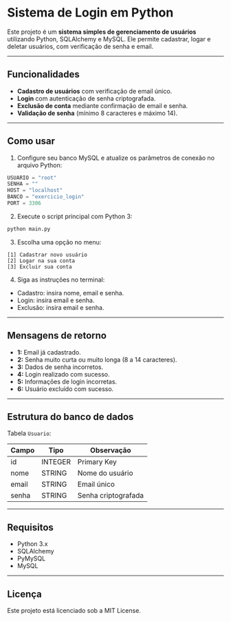 # Sistema de Login em Python

Este projeto é um **sistema simples de gerenciamento de usuários** utilizando Python, SQLAlchemy e MySQL. Ele permite cadastrar, logar e deletar usuários, com verificação de senha e email.

---

## Funcionalidades

- **Cadastro de usuários** com verificação de email único.
- **Login** com autenticação de senha criptografada.
- **Exclusão de conta** mediante confirmação de email e senha.
- **Validação de senha** (mínimo 8 caracteres e máximo 14).

---

## Como usar

1. Configure seu banco MySQL e atualize os parâmetros de conexão no arquivo Python:

```python
USUARIO = "root"
SENHA = ""
HOST = "localhost"
BANCO = "exercicio_login"
PORT = 3306
```

2. Execute o script principal com Python 3:

```bash
python main.py
```

3. Escolha uma opção no menu:

```
[1] Cadastrar novo usuário
[2] Logar na sua conta
[3] Excluir sua conta
```

4. Siga as instruções no terminal:

- Cadastro: insira nome, email e senha.
- Login: insira email e senha.
- Exclusão: insira email e senha.

---

## Mensagens de retorno

- **1:** Email já cadastrado.
- **2:** Senha muito curta ou muito longa (8 a 14 caracteres).
- **3:** Dados de senha incorretos.
- **4:** Login realizado com sucesso.
- **5:** Informações de login incorretas.
- **6:** Usuário excluído com sucesso.

---

## Estrutura do banco de dados

Tabela `Usuario`:

| Campo | Tipo     | Observação          |
|-------|---------|-------------------|
| id    | INTEGER | Primary Key        |
| nome  | STRING  | Nome do usuário    |
| email | STRING  | Email único        |
| senha | STRING  | Senha criptografada|

---

## Requisitos

- Python 3.x  
- SQLAlchemy  
- PyMySQL  
- MySQL

---

## Licença

Este projeto está licenciado sob a MIT License.
